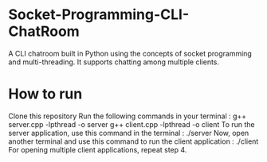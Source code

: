 # Socket-Programming-CLI-ChatRoom
A CLI chatroom built in Python using the concepts of socket programming and multi-threading. 
It supports chatting among multiple clients.

# How to run
Clone this repository
Run the following commands in your terminal :
g++ server.cpp -lpthread -o server
g++ client.cpp -lpthread -o client
To run the server application, use this command in the terminal :
./server
Now, open another terminal and use this command to run the client application :
./client
For opening multiple client applications, repeat step 4.
